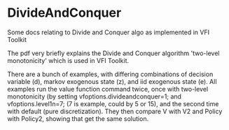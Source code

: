 # DivideAndConquer
Some docs relating to Divide and Conquer algo as implemented in VFI Toolkit

The pdf very briefly explains the Divide and Conquer algorithm 'two-level monotonicity' which is used in VFI Toolkit.

There are a bunch of examples, with differing combinations of decision variable (d), markov exogenous state (z), and iid exogenous state (e).
All examples run the value function command twice, once with two-level monotonicity (by setting vfoptions.divideandconquer=1; and vfoptions.level1n=7; (7 is example, could by 5 or 15), and the second time with default (pure discretization). They then compare V with V2 and Policy with Policy2, showing that get the same solution.
